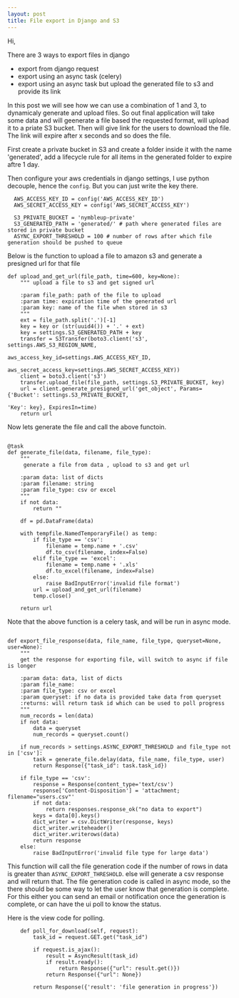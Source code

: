 ```yaml
---
layout: post
title: File export in Django and S3
---
```


Hi, 

There are 3 ways to export files in django

* export from django request
* export using an async task (celery)
* export using an async task but upload the generated file to s3 and provide its link

In this post we will see how we can use a combination of 1 and 3, to dynamicaly generate and upload files.
So out final application will take some data and will geenerate a file based the requested format, will upload it to a priate 
S3 bucket. Then will give link for the users to download the file. The link will expire after x seconds and so does the file.

First create a private bucket in S3 and create a folder inside it with the name 'generated', add  a lifecycle rule for all 
items in the generated folder to expire aftre 1 day.

Then configure your aws credentials in django settings, I use python decouple, hence the `config`. But you can just write the key there.

```
  AWS_ACCESS_KEY_ID = config('AWS_ACCESS_KEY_ID')
  AWS_SECRET_ACCESS_KEY = config('AWS_SECRET_ACCESS_KEY')

  S3_PRIVATE_BUCKET = 'nymbleup-private'
  S3_GENERATED_PATH = 'generated/' # path where generated files are stored in private bucket
  ASYNC_EXPORT_THRESHOLD = 100 # number of rows after which file generation should be pushed to queue
```
Below is the function to upload a file to amazon s3 and generate a presigned url for that file

```
def upload_and_get_url(file_path, time=600, key=None):
    """ upload a file to s3 and get signed url 
    
    :param file_path: path of the file to upload
    :param time: expiration time of the generated url
    :param key: name of the file when stored in s3    
    """
    ext = file_path.split('.')[-1]
    key = key or (str(uuid4()) + '.' + ext)
    key = settings.S3_GENERATED_PATH + key
    transfer = S3Transfer(boto3.client('s3', settings.AWS_S3_REGION_NAME,
                                       aws_access_key_id=settings.AWS_ACCESS_KEY_ID,
                                       aws_secret_access_key=settings.AWS_SECRET_ACCESS_KEY))
    client = boto3.client('s3')
    transfer.upload_file(file_path, settings.S3_PRIVATE_BUCKET, key)
    url = client.generate_presigned_url('get_object', Params={'Bucket': settings.S3_PRIVATE_BUCKET,
                                                                           'Key': key}, ExpiresIn=time)
    return url

```

Now lets generate the file and call the above functoin.

```

@task
def generate_file(data, filename, file_type):
    """
     generate a file from data , upload to s3 and get url

    :param data: list of dicts
    :param filename: string
    :param file_type: csv or excel
    """
    if not data:
        return ""

    df = pd.DataFrame(data)

    with tempfile.NamedTemporaryFile() as temp:
        if file_type == 'csv':
            filename = temp.name + '.csv'
            df.to_csv(filename, index=False)
        elif file_type == 'excel':
            filename = temp.name + '.xls'
            df.to_excel(filename, index=False)
        else:
            raise BadInputError('invalid file format')
        url = upload_and_get_url(filename)
        temp.close()

    return url

```

Note that the above function is a celery task, and will be run in async mode.

```

def export_file_response(data, file_name, file_type, queryset=None, user=None):
    """
    get the response for exporting file, will switch to async if file is longer

    :param data: data, list of dicts
    :param file_name:
    :param file_type: csv or excel
    :param queryset: if no data is provided take data from queryset
    :returns: will return task id which can be used to poll progress
    """
    num_records = len(data)
    if not data:
        data = queryset
        num_records = queryset.count()

    if num_records > settings.ASYNC_EXPORT_THRESHOLD and file_type not in ['csv']:
        task = generate_file.delay(data, file_name, file_type, user)
        return Response({"task_id": task.task_id})

    if file_type == 'csv':
        response = Response(content_type='text/csv')
        response['Content-Disposition'] = 'attachment; filename="users.csv"'
        if not data:
            return responses.response_ok("no data to export")
        keys = data[0].keys()
        dict_writer = csv.DictWriter(response, keys)
        dict_writer.writeheader()
        dict_writer.writerows(data)
        return response
    else:
        raise BadInputError('invalid file type for large data')

```

This function will call the file generation code if the number of rows in data is greater than `ASYNC_EXPORT_THRESHOLD`.
else will generate a csv response and will return that. The file generation code is called in async mode, so the there should be some way to let the user know that generation is complete. For this either you can send an email or notification once the generation is complete, or can have the ui poll to know the status.

Here is the view code for polling.

```
    def poll_for_download(self, request):
        task_id = request.GET.get("task_id")

        if request.is_ajax():
            result = AsyncResult(task_id)
            if result.ready():
                return Response({"url": result.get()})
            return Response({"url": None})

        return Response({'result': 'file generation in progress'})

```


